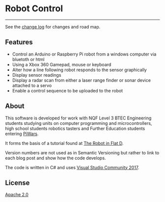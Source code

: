 # Robot Control

---------------------------------------

See the [change log](CHANGELOG.md) for changes and road map.

## Features

- Control an Arduino or Raspberry Pi robot from a windows computer via bluetoth or html
- Using a Xbox 360 Gamepad, mouse or keyboard
- Alter how a line following robot responds to the sensor graphically
- Display sensor readings
- Display a radar scan from either a laser range finder or sonar device attached to a servo
- Enable a control sequence to be uploaded to the robot

## About

This software is developed for work with NQF Level 3 BTEC Engineering students studying units 
on computer programming and microcontrollers, high school students robotics tasters and Further
Education students entering [PiWars](http://piwars.org/).

It forms the basis of a tutorial found at [The Robot in Flat D](https://therobotinflatd.wordpress.com/).

Version numbers are not used as in Semantic Versioning but rather to link to each blog post and show how
the code develops. 

The code is written in C# and uses [Visual Studio Community 2017](https://www.visualstudio.com/).

## License
[Apache 2.0](LICENSE)